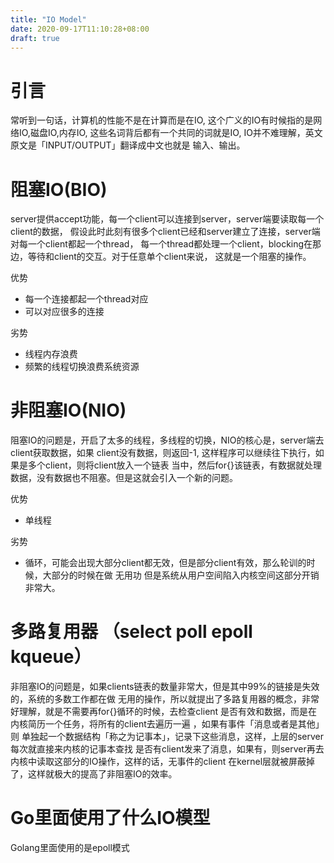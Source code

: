 ```yaml
---
title: "IO Model"
date: 2020-09-17T11:10:28+08:00
draft: true
---
```



# 引言
常听到一句话，计算机的性能不是在计算而是在IO, 这个广义的IO有时候指的是网络IO,磁盘IO,内存IO,
这些名词背后都有一个共同的词就是IO, IO并不难理解，英文原文是「INPUT/OUTPUT」翻译成中文也就是
输入、输出。

# 阻塞IO(BIO)

server提供accept功能，每一个client可以连接到server，server端要读取每一个client的数据，
假设此时此刻有很多个client已经和server建立了连接，server端对每一个client都起一个thread，
每一个thread都处理一个client，blocking在那边，等待和client的交互。对于任意单个client来说，
这就是一个阻塞的操作。

优势
* 每一个连接都起一个thread对应
* 可以对应很多的连接

劣势
* 线程内存浪费
* 频繁的线程切换浪费系统资源

# 非阻塞IO(NIO)

阻塞IO的问题是，开启了太多的线程，多线程的切换，NIO的核心是，server端去client获取数据，如果
client没有数据，则返回-1, 这样程序可以继续往下执行，如果是多个client，则将client放入一个链表
当中，然后for{}该链表，有数据就处理数据，没有数据也不阻塞。但是这就会引入一个新的问题。

优势
* 单线程

劣势
* 循环，可能会出现大部分client都无效，但是部分client有效，那么轮训的时候，大部分的时候在做 无用功
但是系统从用户空间陷入内核空间这部分开销非常大。

# 多路复用器 （select poll epoll kqueue）

非阻塞IO的问题是，如果clients链表的数量非常大，但是其中99%的链接是失效的，系统的多数工作都在做
无用的操作，所以就提出了多路复用器的概念，非常好理解，就是不需要再for{}循环的时候，去检查client
是否有效和数据，而是在内核简历一个任务，将所有的client去遍历一遍 ，如果有事件「消息或者是其他」则
单独起一个数据结构「称之为记事本」，记录下这些消息，这样，上层的server每次就直接来内核的记事本查找
是否有client发来了消息，如果有，则server再去内核中读取这部分的IO操作，这样的话，无事件的client
在kernel层就被屏蔽掉了，这样就极大的提高了非阻塞IO的效率。


# Go里面使用了什么IO模型

Golang里面使用的是epoll模式












